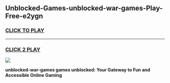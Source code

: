 
## Unblocked-Games-unblocked-war-games-Play-Free-e2ygn
<h3>
<a href="https://premium76.site?title=unblocked-war-games&ref=18A">CLICK TO PLAY</a></h3>
<hr>

<h3>
<a href="https://premium76.site?title=unblocked-war-games&ref=18A">CLICK 2 PLAY</a>
  
</h3>

<a href="https://premium76.site?title=unblocked-war-games&ref=18A"><img src="https://clearcache.store/games.png"></a>


**unblocked-war-games games unblocked: Your Gateway to Fun and Accessible Online Gaming**
